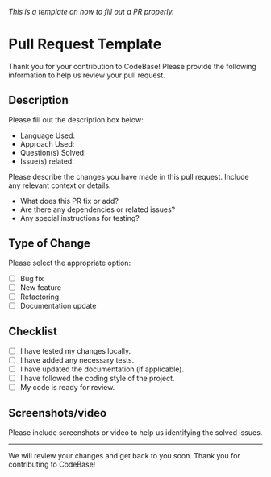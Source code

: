 _This is a template on how to fill out a PR properly._ 
 
# Pull Request Template

Thank you for your contribution to CodeBase! Please provide the following information to help us review your pull request.

## Description
Please fill out the description box below:

- Language Used:  		
- Approach Used: 		
- Question(s) Solved:	
- Issue(s) related: 

Please describe the changes you have made in this pull request. Include any relevant context or details.

- What does this PR fix or add?
- Are there any dependencies or related issues?
- Any special instructions for testing?

## Type of Change

Please select the appropriate option:

- [ ] Bug fix
- [ ] New feature
- [ ] Refactoring
- [ ] Documentation update

## Checklist

- [ ] I have tested my changes locally.
- [ ] I have added any necessary tests.
- [ ] I have updated the documentation (if applicable).
- [ ] I have followed the coding style of the project.
- [ ] My code is ready for review.

## Screenshots/video

Please include screenshots or video to help us identifying the solved issues.

---

We will review your changes and get back to you soon. Thank you for contributing to CodeBase!